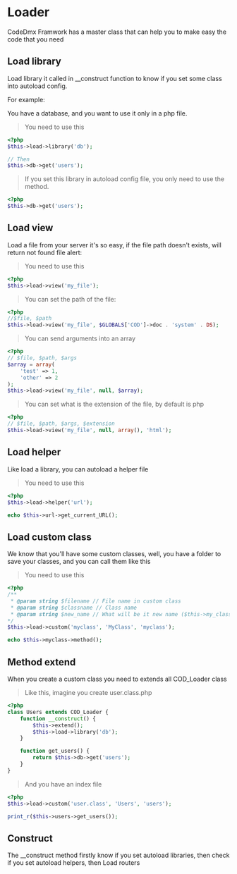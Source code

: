 # Loader

CodeDmx Framwork has a master class that can help you to make easy the code that you need

## Load library

Load library it called in __construct function to know if you set some class into autoload config.

For example:

You have a database, and you want to use it only in a php file.

> You need to use this

```php
<?php
$this->load->library('db');

// Then
$this->db->get('users');
```

> If you set this library in autoload config file, you only need to use the method.

```php
<?php
$this->db->get('users');
```

## Load view

Load a file from your server it's so easy, if the file path doesn't exists, will return not found file alert:

> You need to use this

```php
<?php
$this->load->view('my_file');
```

> You can set the path of the file:

```php
<?php
//$file, $path
$this->load->view('my_file', $GLOBALS['COD']->doc . 'system' . DS);
```

> You can send arguments into an array

```php
<?php
// $file, $path, $args
$array = array(
    'test' => 1,
    'other' => 2
);
$this->load->view('my_file', null, $array);
```

> You can set what is the extension of the file, by default is php

```php
<?php
// $file, $path, $args, $extension
$this->load->view('my_file', null, array(), 'html');
```

## Load helper

Like load a library, you can autoload a helper file

> You need to use this

```php
<?php
$this->load->helper('url');

echo $this->url->get_current_URL();
```

## Load custom class

We know that you'll have some custom classes, well, you have a folder to save your classes, and you can call them like this

> You need to use this

```php
<?php
/**
 * @param string $filename // File name in custom class
 * @param string $classname // Class name
 * @param string $new_name // What will be it new name ($this->my_class->method())
*/
$this->load->custom('myclass', 'MyClass', 'myclass');

echo $this->myclass->method();
```

## Method extend

When you create a custom class you need to extends all COD_Loader class

> Like this, imagine you create user.class.php

```php
<?php
class Users extends COD_Loader {
    function __construct() {
        $this->extend();
        $this->load->library('db');
    }

    function get_users() {
        return $this->db->get('users');
    }
}
```

> And you have an index file

```php
<?php
$this->load->custom('user.class', 'Users', 'users');

print_r($this->users->get_users());
```

## Construct

The __construct method firstly know if you set autoload libraries, then check if you set autoload helpers, then Load routers
